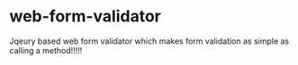 web-form-validator
==================

Jqeury based web form validator which makes form validation as simple as calling a method!!!!!
